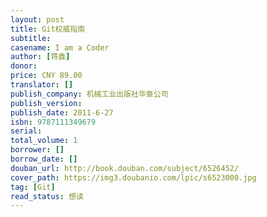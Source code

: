 ```yaml
---
layout: post
title: Git权威指南
subtitle: 
casename: I am a Coder
author: [蒋鑫]
donor: 
price: CNY 89.00
translator: []
publish_company: 机械工业出版社华章公司
publish_version: 
publish_date: 2011-6-27
isbn: 9787111349679
serial: 
total_volume: 1
borrower: []
borrow_date: []
douban_url: http://book.douban.com/subject/6526452/
cover_path: https://img3.doubanio.com/lpic/s6523000.jpg
tag: [Git]
read_status: 想读
---
```

